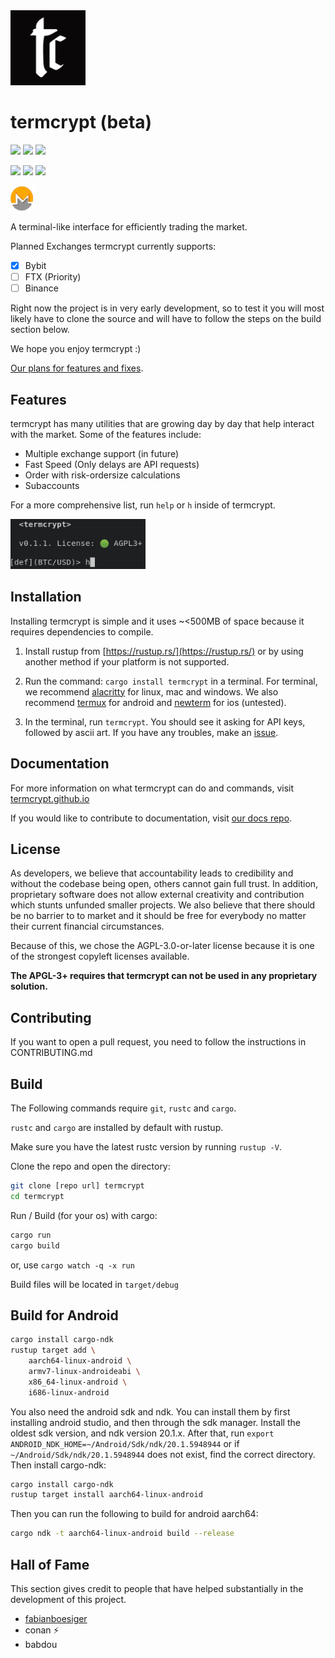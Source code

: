 <img src="src/img/logo.png" height="120"/>

# termcrypt (beta)

![](https://img.shields.io/badge/Rust-000000?style=for-the-badge&logo=rust&logoColor=white)
<img src="http://ForTheBadge.com/images/badges/built-with-love.svg" height="26"/> ![](https://img.shields.io/github/commit-activity/m/termcrypt/termcrypt)

![](https://img.shields.io/badge/license-AGPL--3.0%2B-green)
![](https://img.shields.io/crates/v/termcrypt)
![](https://img.shields.io/badge/speed-like%20sonic-blue)

[<img src="src/img/xmr.gif" height="40"/>](https://termcrypt.github.io/donate/)

A terminal-like interface for efficiently trading the market.

Planned Exchanges termcrypt currently supports:

- [x] Bybit
- [ ] FTX (Priority)
- [ ] Binance

Right now the project is in very early development, so to test it you will most likely have to clone the source and will have to follow the steps on the build section below. 

We hope you enjoy termcrypt :)

[Our plans for features and fixes](https://github.com/termcrypt/termcrypt/projects).

## Features

termcrypt has many utilities that are growing day by day that help interact with the market. Some of the features include:

- Multiple exchange support (in future)
- Fast Speed (Only delays are API requests)
- Order with risk-ordersize calculations
- Subaccounts

For a more comprehensive list, run `help` or `h` inside of termcrypt.

<img src="src/img/example.png" height="80"/>

## Installation
Installing termcrypt is simple and it uses ~<500MB of space because it requires dependencies to compile.

1. Install rustup from [https://rustup.rs/](https://rustup.rs/) or by using another method if your platform is not supported.

2. Run the command: `cargo install termcrypt` in a terminal. For terminal, we recommend [alacritty](https://alacritty.org/) for linux, mac and windows. We also recommend [termux](https://termux.com/) for android and [newterm](https://github.com/hbang/NewTerm) for ios (untested).

3. In the terminal, run `termcrypt`. You should see it asking for API keys, followed by ascii art. If you have any troubles, make an [issue](https://github.com/termcrypt/termcrypt/issues).

## Documentation

For more information on what termcrypt can do and commands, visit [termcrypt.github.io](https://termcrypt.github.io)

If you would like to contribute to documentation, visit [our docs repo](https://github.com/termcrypt/termcrypt.github.io).

## License

As developers, we believe that accountability leads to credibility and without the codebase being open, others cannot gain full trust. In addition, proprietary software does not allow external creativity and contribution which stunts unfunded smaller projects. We also believe that there should be no barrier to to market and it should be free for everybody no matter their current financial circumstances.

Because of this, we chose the AGPL-3.0-or-later license because it is one of the strongest copyleft licenses available.

**The APGL-3+ requires that termcrypt can not be used in any proprietary solution.**

## Contributing
If you want to open a pull request, you need to follow the instructions in CONTRIBUTING.md

## Build
The Following commands require `git`, `rustc` and `cargo`. 

`rustc` and `cargo` are installed by default with rustup.

Make sure you have the latest rustc version by running `rustup -V`.

Clone the repo and open the directory:
```sh
git clone [repo url] termcrypt
cd termcrypt
```

Run / Build (for your os) with cargo:
```sh
cargo run
cargo build
```
or, use `cargo watch -q -x run`

Build files will be located in `target/debug`

## Build for Android
```sh
cargo install cargo-ndk
rustup target add \
    aarch64-linux-android \
    armv7-linux-androideabi \
    x86_64-linux-android \
    i686-linux-android
```

You also need the android sdk and ndk. You can install them by first installing android studio, and then through the sdk manager. Install the oldest sdk version, and ndk version 20.1.x. After that, run `export ANDROID_NDK_HOME=~/Android/Sdk/ndk/20.1.5948944` or if `~/Android/Sdk/ndk/20.1.5948944` does not exist, find the correct directory. Then install cargo-ndk:

```sh
cargo install cargo-ndk
rustup target install aarch64-linux-android
```

Then you can run the following to build for android aarch64:


```sh
cargo ndk -t aarch64-linux-android build --release
```


## Hall of Fame
This section gives credit to people that have helped substantially in the development of this project.

- [fabianboesiger](https://github.com/fabianboesiger)
- conan ⚡️
- babdou